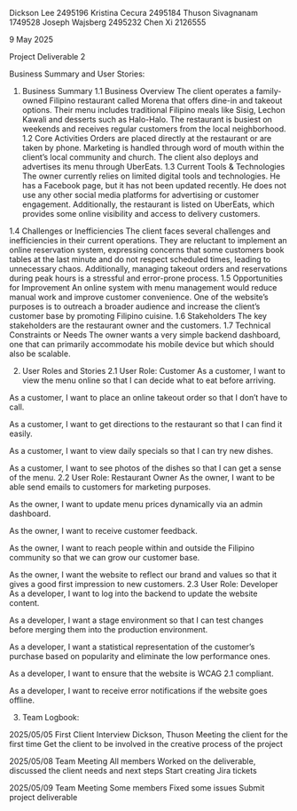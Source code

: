 Dickson Lee 2495196
Kristina Cecura 2495184
Thuson Sivagnanam 1749528
Joseph Wajsberg 2495232
Chen Xi 2126555

9 May 2025 

Project Deliverable 2

Business Summary and User Stories:

1. Business Summary
1.1 Business Overview
The client operates a family-owned Filipino restaurant called Morena that offers dine-in and takeout options. Their menu includes traditional Filipino meals like Sisig, Lechon Kawali and desserts such as Halo-Halo. The restaurant is busiest on weekends and receives regular customers from the local neighborhood. 
1.2 Core Activities
Orders are placed directly at the restaurant or are taken by phone. Marketing is handled through word of mouth within the client’s local community and church. The client also deploys and advertises its menu through UberEats.
1.3 Current Tools & Technologies
The owner currently relies on limited digital tools and technologies. He has a Facebook page, but it has not been updated recently. He does not use any other social media platforms for advertising or customer engagement. Additionally, the restaurant is listed on UberEats, which provides some online visibility and access to delivery customers.

1.4 Challenges or Inefficiencies
The client faces several challenges and inefficiencies in their current operations. They are reluctant to implement an online reservation system, expressing concerns that some customers book tables at the last minute and do not respect scheduled times, leading to unnecessary chaos. Additionally, managing takeout orders and reservations during peak hours is a stressful and error-prone process.
1.5 Opportunities for Improvement
An online system with menu management would reduce manual work and improve customer convenience. One of the website’s purposes is to outreach a broader audience and increase the client’s customer base by promoting Filipino cuisine. 
1.6 Stakeholders
The key stakeholders are the restaurant owner and the customers.
1.7 Technical Constraints or Needs
The owner wants a very simple backend dashboard, one that can primarily accommodate his mobile device but which should also be scalable.

2. User Roles and Stories
2.1 User Role: Customer
As a customer, I want to view the menu online so that I can decide what to eat before arriving.
 
As a customer, I want to place an online takeout order so that I don’t have to call.
 
As a customer, I want to get directions to the restaurant so that I can find it easily.
 
As a customer, I want to view daily specials so that I can try new dishes.
 
As a customer, I want to see photos of the dishes so that I can get a sense of the menu.
2.2 User Role: Restaurant Owner
As the owner, I want to be able send emails to customers for marketing purposes.
 
As the owner, I want to update menu prices dynamically via an admin dashboard.
 
As the owner, I want to receive customer feedback.
 
As the owner, I want to reach people within and outside the Filipino community so that we can grow our customer base. 
 
As the owner, I want the website to reflect our brand and values so that it gives a good first impression to new customers.
2.3 User Role: Developer
As a developer, I want to log into the backend to update the website content.


As a developer, I want a stage environment so that I can test changes before merging them into the production environment.


As a developer, I want a statistical representation of the customer’s purchase based on popularity and eliminate the low performance ones.


As a developer, I want to ensure that the website is WCAG 2.1 compliant. 


As a developer, I want to receive error notifications if the website goes offline.

3. Team Logbook:

2025/05/05
First Client Interview
Dickson, Thuson
Meeting the client for the first time
Get the client to be involved in the creative process of the project

2025/05/08
Team Meeting
All members
Worked on the deliverable, discussed the client needs and next steps
Start creating Jira tickets

2025/05/09
Team Meeting
Some members
Fixed some issues
Submit project deliverable





